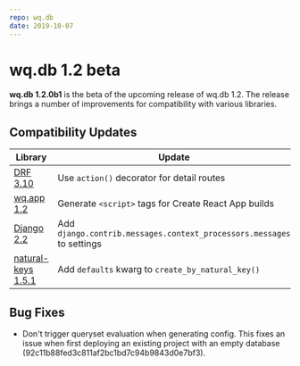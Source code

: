 ```yaml
---
repo: wq.db
date: 2019-10-07
---
```


# wq.db 1.2 beta

**wq.db 1.2.0b1** is the beta of the upcoming release of wq.db 1.2.  The release brings a number of improvements for compatibility with various libraries.

## Compatibility Updates

Library | Update | Reference
--|--|--
[DRF 3.10](https://www.django-rest-framework.org/community/release-notes/#310x-series) | Use `action()` decorator for detail routes | #77
[wq.app 1.2](./wq.app-1.2.0b1.md) | Generate `<script>` tags for Create React App builds |  wq/wq#44
[Django 2.2](https://docs.djangoproject.com/en/2.2/releases/2.2/) | Add `django.contrib.messages.context_processors.messages` to settings | ee63ec0
[natural-keys 1.5.1](./django-natural-keys-1.5.1.md)| Add `defaults` kwarg to `create_by_natural_key()` | 86dd959

## Bug Fixes
 * Don't trigger queryset evaluation when generating config.  This fixes an issue when first deploying an existing project with an empty database (92c11b88fed3c811af2bc1bd7c94b9843d0e7bf3).
